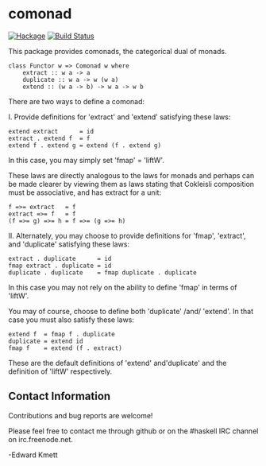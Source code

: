 comonad
=======

[![Hackage](https://img.shields.io/hackage/v/comonad.svg)](https://hackage.haskell.org/package/comonad) [![Build Status](https://secure.travis-ci.org/ekmett/comonad.png?branch=master)](http://travis-ci.org/ekmett/comonad)

This package provides comonads, the categorical dual of monads.

    class Functor w => Comonad w where
        extract :: w a -> a
        duplicate :: w a -> w (w a)
        extend :: (w a -> b) -> w a -> w b

There are two ways to define a comonad:

I. Provide definitions for 'extract' and 'extend' satisfying these laws:

    extend extract      = id
    extract . extend f  = f
    extend f . extend g = extend (f . extend g)

In this case, you may simply set 'fmap' = 'liftW'.

These laws are directly analogous to the laws for monads
and perhaps can be made clearer by viewing them as laws stating
that Cokleisli composition must be associative, and has extract for
a unit:

    f =>= extract   = f
    extract =>= f   = f
    (f =>= g) =>= h = f =>= (g =>= h)

II. Alternately, you may choose to provide definitions for 'fmap',
'extract', and 'duplicate' satisfying these laws:

    extract . duplicate      = id
    fmap extract . duplicate = id
    duplicate . duplicate    = fmap duplicate . duplicate

In this case you may not rely on the ability to define 'fmap' in
terms of 'liftW'.

You may of course, choose to define both 'duplicate' /and/ 'extend'.
In that case you must also satisfy these laws:

    extend f  = fmap f . duplicate
    duplicate = extend id
    fmap f    = extend (f . extract)

These are the default definitions of 'extend' and'duplicate' and
the definition of 'liftW' respectively.

Contact Information
-------------------

Contributions and bug reports are welcome!

Please feel free to contact me through github or on the #haskell IRC channel on irc.freenode.net.

-Edward Kmett
